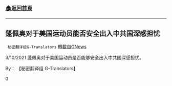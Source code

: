 ###  [:house:返回首頁](https://github.com/ourhimalayas/txt)
---

## 蓬佩奥对于美国运动员能否安全出入中共国深感担忧
` 秘密翻译组G-Translators` [轉載自GNews](https://gnews.org/zh-hans/969371/)

3/10/2021 蓬佩奥对于美国运动员是否能够安全出入中共国深感担忧。

By： 【秘密翻译组 G-Translators】



0
